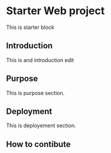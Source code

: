 # Starter Web project
This is starter block

## Introduction
This is and introduction edit 

## Purpose
This is purpose section.

## Deployment
This is deployement section.

## How to contibute

